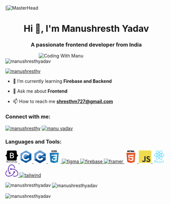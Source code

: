 [![MasterHead](https://www.pramukhdigital.com/wp-content/uploads/2018/07/New-PNC-Animated-Banners.gif)
<h1 align="center">Hi 👋, I'm Manushresth Yadav</h1>
<h3 align="center">A passionate frontend developer from India</h3>
<img align="right" alt="Coding With Manu" width="400" src="https://in.images.search.yahoo.com/images/view;_ylt=AwrKALcGd8hjpBIKT5u9HAx.;_ylu=c2VjA3NyBHNsawNpbWcEb2lkA2I5NzkyMTU3NjI0M2JhODU3MWIyZDczYjNmNzA4MzFkBGdwb3MDOARpdANiaW5n?back=https%3A%2F%2Fin.images.search.yahoo.com%2Fsearch%2Fimages%3Fp%3Dbanner%2Bweb%2Bdevelopment%2Bgifs%26ei%3DUTF-8%26type%3DE211IN714G0%26fr%3Dmcafee%26fr2%3Dp%253As%252Cv%253Ai%252Cm%253Asb-top%26tab%3Dorganic%26ri%3D8&w=800&h=600&imgurl=cdn.dribbble.com%2Fusers%2F2131993%2Fscreenshots%2F4948736%2Fthoughtworks-gif_dribbble.gif&rurl=https%3A%2F%2Fgithub.com%2Fshivprime94&size=443.8KB&p=banner+web+development+gifs&oid=b97921576243ba8571b2d73b3f70831d&fr2=p%3As%2Cv%3Ai%2Cm%3Asb-top&fr=mcafee&tt=shivprime94+%28+Shiv+Shankar+Kanaujiya%29+%C2%B7+GitHub&b=0&ni=225&no=8&ts=&tab=organic&sigr=EIj8yfTxHlHx&sigb=Z.Z3bwkKgbSI&sigi=qmVfTsPVh7Vi&sigt=fQmdJSVIcfe2&.crumb=6x9ibt3L6XJ&fr=mcafee&fr2=p%3As%2Cv%3Ai%2Cm%3Asb-top&type=E211IN714G0">
<p align="left"> <img src="https://komarev.com/ghpvc/?username=manushresthyadav&label=Profile%20views&color=0e75b6&style=flat" alt="manushresthyadav" /> </p>

<p align="left"> <a href="https://twitter.com/manushresthy" target="blank"><img src="https://img.shields.io/twitter/follow/manushresthy?logo=twitter&style=for-the-badge" alt="manushresthy" /></a> </p>

- 🌱 I’m currently learning **Firebase and Backend**

- 💬 Ask me about **Frontend**

- 📫 How to reach me **shresthm727@gmail.com**

<h3 align="left">Connect with me:</h3>
<p align="left">
<a href="https://twitter.com/manushresthy" target="blank"><img align="center" src="https://raw.githubusercontent.com/rahuldkjain/github-profile-readme-generator/master/src/images/icons/Social/twitter.svg" alt="manushresthy" height="30" width="40" /></a>
<a href="https://linkedin.com/in/manu yadav" target="blank"><img align="center" src="https://raw.githubusercontent.com/rahuldkjain/github-profile-readme-generator/master/src/images/icons/Social/linked-in-alt.svg" alt="manu yadav" height="30" width="40" /></a>
</p>

<h3 align="left">Languages and Tools:</h3>
<p align="left"> <a href="https://getbootstrap.com" target="_blank" rel="noreferrer"> <img src="https://raw.githubusercontent.com/devicons/devicon/master/icons/bootstrap/bootstrap-plain-wordmark.svg" alt="bootstrap" width="40" height="40"/> </a> <a href="https://www.cprogramming.com/" target="_blank" rel="noreferrer"> <img src="https://raw.githubusercontent.com/devicons/devicon/master/icons/c/c-original.svg" alt="c" width="40" height="40"/> </a> <a href="https://www.w3schools.com/cpp/" target="_blank" rel="noreferrer"> <img src="https://raw.githubusercontent.com/devicons/devicon/master/icons/cplusplus/cplusplus-original.svg" alt="cplusplus" width="40" height="40"/> </a> <a href="https://www.w3schools.com/css/" target="_blank" rel="noreferrer"> <img src="https://raw.githubusercontent.com/devicons/devicon/master/icons/css3/css3-original-wordmark.svg" alt="css3" width="40" height="40"/> </a> <a href="https://www.figma.com/" target="_blank" rel="noreferrer"> <img src="https://www.vectorlogo.zone/logos/figma/figma-icon.svg" alt="figma" width="40" height="40"/> </a> <a href="https://firebase.google.com/" target="_blank" rel="noreferrer"> <img src="https://www.vectorlogo.zone/logos/firebase/firebase-icon.svg" alt="firebase" width="40" height="40"/> </a> <a href="https://www.framer.com/" target="_blank" rel="noreferrer"> <img src="https://www.vectorlogo.zone/logos/framer/framer-icon.svg" alt="framer" width="40" height="40"/> </a> <a href="https://www.w3.org/html/" target="_blank" rel="noreferrer"> <img src="https://raw.githubusercontent.com/devicons/devicon/master/icons/html5/html5-original-wordmark.svg" alt="html5" width="40" height="40"/> </a> <a href="https://developer.mozilla.org/en-US/docs/Web/JavaScript" target="_blank" rel="noreferrer"> <img src="https://raw.githubusercontent.com/devicons/devicon/master/icons/javascript/javascript-original.svg" alt="javascript" width="40" height="40"/> </a> <a href="https://reactjs.org/" target="_blank" rel="noreferrer"> <img src="https://raw.githubusercontent.com/devicons/devicon/master/icons/react/react-original-wordmark.svg" alt="react" width="40" height="40"/> </a> <a href="https://redux.js.org" target="_blank" rel="noreferrer"> <img src="https://raw.githubusercontent.com/devicons/devicon/master/icons/redux/redux-original.svg" alt="redux" width="40" height="40"/> </a> <a href="https://tailwindcss.com/" target="_blank" rel="noreferrer"> <img src="https://www.vectorlogo.zone/logos/tailwindcss/tailwindcss-icon.svg" alt="tailwind" width="40" height="40"/> </a> </p>

<p><img align="left" src="https://github-readme-stats.vercel.app/api/top-langs?username=manushresthyadav&show_icons=true&locale=en&layout=compact" alt="manushresthyadav" /></p>

<p>&nbsp;<img align="center" src="https://github-readme-stats.vercel.app/api?username=manushresthyadav&show_icons=true&locale=en" alt="manushresthyadav" /></p>

<p><img align="center" src="https://github-readme-streak-stats.herokuapp.com/?user=manushresthyadav&" alt="manushresthyadav" /></p>
